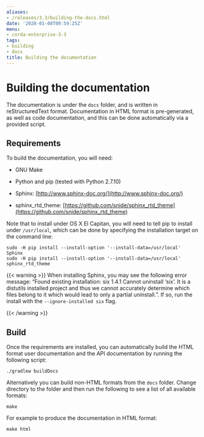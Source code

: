 ```yaml
---
aliases:
- /releases/3.3/building-the-docs.html
date: '2020-01-08T09:59:25Z'
menu:
- corda-enterprise-3-3
tags:
- building
- docs
title: Building the documentation
---
```



# Building the documentation

The documentation is under the `docs` folder, and is written in reStructuredText format. Documentation in HTML format
            is pre-generated, as well as code documentation, and this can be done automatically via a provided script.


## Requirements

To build the documentation, you will need:


* GNU Make


* Python and pip (tested with Python 2.7.10)


* Sphinx: [http://www.sphinx-doc.org/](http://www.sphinx-doc.org/)


* sphinx_rtd_theme: [https://github.com/snide/sphinx_rtd_theme](https://github.com/snide/sphinx_rtd_theme)


Note that to install under OS X El Capitan, you will need to tell pip to install under `/usr/local`, which can be
                done by specifying the installation target on the command line:

```shell
sudo -H pip install --install-option '--install-data=/usr/local' Sphinx
sudo -H pip install --install-option '--install-data=/usr/local' sphinx_rtd_theme
```

{{< warning >}}
When installing Sphinx, you may see the following error message: “Found existing installation: six 1.4.1
                    Cannot uninstall ‘six’. It is a distutils installed project and thus we cannot accurately determine which files
                    belong to it which would lead to only a partial uninstall.”. If so, run the install with the
                    `--ignore-installed six` flag.

{{< /warning >}}


## Build

Once the requirements are installed, you can automatically build the HTML format user documentation and the API
                documentation by running the following script:

```shell
./gradlew buildDocs
```
Alternatively you can build non-HTML formats from the `docs` folder. Change directory to the folder and then run the
                following to see a list of all available formats:

```shell
make
```
For example to produce the documentation in HTML format:

```shell
make html
```


